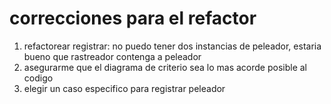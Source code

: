 # correcciones para el refactor

1. refactorear registrar: no puedo tener dos instancias de peleador, estaria bueno que rastreador contenga a peleador
2. asegurarme que el diagrama de criterio sea lo mas acorde posible al codigo
3. elegir un caso especifico para registrar peleador